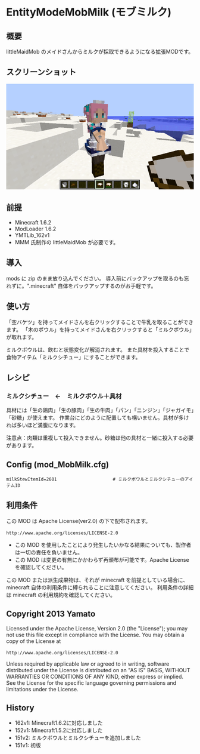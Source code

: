 EntityModeMobMilk (モブミルク)
====================

## 概要

littleMaidMob のメイドさんからミルクが採取できるようになる拡張MODです。


## スクリーンショット

![スクリーンショット](README_MobMilk.png "スクリーンショット")


## 前提

- Minecraft 1.6.2
- ModLoader 1.6.2
- YMTLib_162v1
- MMM 氏制作の littleMaidMob が必要です。


## 導入

mods に zip のまま放り込んでください。
導入前にバックアップを取るのも忘れずに。".minecraft" 自体をバックアップするのがお手軽です。


## 使い方

「空バケツ」を持ってメイドさんを右クリックすることで牛乳を取ることができます。
「木のボウル」を持ってメイドさんを右クリックすると「ミルクボウル」が取れます。

ミルクボウルは、飲むと状態変化が解消されます。
また具材を投入することで食物アイテム「ミルクシチュー」にすることができます。


## レシピ

### ミルクシチュー　←　ミルクボウル＋具材

具材には「生の鶏肉」「生の豚肉」「生の牛肉」「パン」「ニンジン」「ジャガイモ」「砂糖」が使えます。
作業台にどのように配置しても構いません。具材が多ければ多いほど満腹になります。

注意点：肉類は重複して投入できません。砂糖は他の具材と一緒に投入する必要があります。


## Config (mod_MobMilk.cfg)

    milkStewItemId=2601                     # ミルクボウルとミルクシチューのアイテムID


## 利用条件

この MOD は Apache License(ver2.0) の下で配布されます。

    http://www.apache.org/licenses/LICENSE-2.0

- この MOD を使用したことにより発生したいかなる結果についても、製作者は一切の責任を負いません。
- この MOD は変更の有無にかかわらず再頒布が可能です。Apache License を確認してください。

この MOD または派生成果物は、それが minecraft を前提としている場合に、
minecraft 自体の利用条件に縛られることに注意してください。
利用条件の詳細は minecraft の利用規約を確認してください。


## Copyright 2013 Yamato

Licensed under the Apache License, Version 2.0 (the "License");
you may not use this file except in compliance with the License.
You may obtain a copy of the License at

    http://www.apache.org/licenses/LICENSE-2.0

Unless required by applicable law or agreed to in writing, software
distributed under the License is distributed on an "AS IS" BASIS,
WITHOUT WARRANTIES OR CONDITIONS OF ANY KIND, either express or implied.
See the License for the specific language governing permissions and
limitations under the License.


## History

- 162v1: Minecraft1.6.2に対応しました
- 152v1: Minecraft1.5.2に対応しました
- 151v2: ミルクボウルとミルクシチューを追加しました
- 151v1: 初版
